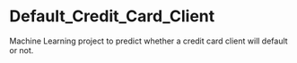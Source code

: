 # Default_Credit_Card_Client
Machine Learning project to predict whether a credit card client will default or not.
